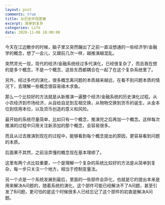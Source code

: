 ```yaml
---
layout: post
comments: true
title: 从历史中找答案
excerpt: 简单到复杂
categories: Life
date: 2020-11-08 18:00:00
---
```


今天在江边散步的时候，脑子里又突然蹦出了之前一直没想通的一些经济学/金融学的概念，想了一会儿，又跟前几次一样，越推演越混乱。

突然灵光一现，现代的经济/金融系统经过多代演化，已经很复杂了，而且我在想的是多个概念，不是一个概念，这些东西都耦合在一起了在这个复杂系统里了。

另外，经过多代的演化，很多概念离问题的本质越来越远，在看不到问题本质的情况下，去理解一些概念很容易缘木求鱼。

那么一个比较好的方法就是从新推演一遍整个经济/金融系统的历史演化过程。从小农经济到市场经济，从自给自足到互相交换，从物物交换到货币的诞生，从金本位到信用本位，以及货币创造的意义和风险。

最开始的系统尽量简单，比如只有一个概念，推演完之后再加一个概念。这样每次推演的过程中只用关注新添加的那个概念，会容易很多。

而且从过去推演到现在的过程中，能够看到每个概念提出的原因，更容易看到问题的本质。

后面果不其然，之前没弄懂的概念现在基本理顺了。

这里有两个点比较重要，一个是理解一个复杂的系统比较好的方法是从简单到复杂，每一步只关注一个地方，相当于控制变量法。

另一个点是一个系统发展到最后，里面的一些部件会异化，也就是它的提出本来是用来解决A问题的，随着系统的演化，这个部件可能已经解决不了A问题，甚至引发了B问题，更可怕的是这个时候很多人已经忘记了这个部件的初衷是解决A问题。
